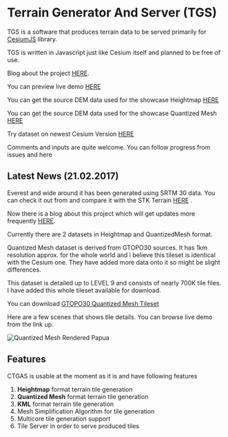 # Terrain Generator And Server (TGS)
TGS is a software that produces terrain data to be served primarily for [CesiumJS](cesiumjs.org) library.

TGS is written in Javascript just like Cesium itself and planned  to be free of use.

Blog about the project [HERE](http://blog.terrainserver.com/).

You can preview live demo [HERE](http://www.terrainserver.com/) 

You can get the source DEM data used for the showcase Heightmap [HERE](http://naturalearth.springercarto.com/ne3_data/dem_large.zip)

You can get the source DEM data used for the showcase Quantized Mesh [HERE](https://lta.cr.usgs.gov/GTOPO30)

Try dataset on newest Cesium Version [HERE](http://cesiumjs.org/Cesium/Apps/Sandcastle/?src=Hello%20World.html&label=Showcases&gist=35700c25799f93225d0c521a20272d7e)

Comments and inputs are quite welcome. You can follow progress from issues and here

## Latest News (21.02.2017)

Everest and wide around it has been generated using SRTM 30 data. You can check it out from and compare it with the STK Terrain [HERE](http://cesiumjs.org/Cesium/Apps/Sandcastle/?src=Hello%20World.html&label=Showcases&gist=35700c25799f93225d0c521a20272d7e)
.

Now there is a blog about this project which will get updates more frequently [HERE](http://blog.terrainserver.com/).

Currently there are 2 datasets in Heightmap and QuantizedMesh format.

Quantized Mesh dataset is derived from GTOPO30 sources. It has 1km resolution approx. for the whole world and i believe this tileset is identical with the Cesium one. They have added more data onto it so might be slight differences.

This dataset is detailed up to LEVEL 9  and consists of nearly 700K tile files. I have added this whole tileset available for download.

You can download [GTOPO30 Quantized Mesh Tileset](https://dl.dropboxusercontent.com/s/mplbvp84qtw6kko/Gtopo30QuantizedMesh.zip)

Here are a few scenes that shows tile details. You can browse live demo from the link up.

![Quantized Mesh Rendered Papua](https://dl.dropboxusercontent.com/s/f9dvgh7nwjpms60/6.png?dl=0)

## Features

CTGAS is usable at the moment as it is and have following features

1. **Heightmap** format terrain tile generation
2. **Quantized Mesh** format terrain tile generation
3. **KML** format terrain tile generation
4. Mesh Simplification Algorithm for tile generation
5. Multicore tile generation support
6. Tile Server in order to serve produced tiles

